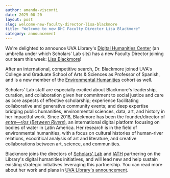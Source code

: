 ```yaml
---
author: amanda-visconti
date: 2025-08-20
layout: post
slug: welcome-new-faculty-director-lisa-blackmore
title: "Welcome to new DHC Faculty Director Lisa Blackmore"
category: announcement
---
```


We're delighted to announce UVA Library's [Digital Humanities Center](https://library.virginia.edu/dh-center) (an umbrella under which Scholars' Lab sits) has a new Faculty Director joining our team this week: [Lisa Blackmore](https://lisablackmore.net/)!

After an international, competitive search, Dr. Blackmore joined UVA's College and Graduate School of Arts & Sciences as Professor of Spanish, and is a new member of the [Environmental Humanities](https://uva.theopenscholar.com/environmental-humanities-at-uva/about) cohort as well. 

Scholars' Lab staff are especially excited about Blackmore's leadership, curation, and collaboration given her commitment to social justice and care as core aspects of effective scholarship; experience facilitating collaborative and generative community events; and deep expertise bridging public humanities, environmental sciences, data, art, and history in her impactful work. Since 2018, Blackmore has been the founder/director of [*entre—ríos* (*Between Rivers*)](https://entre-rios.net/), an international digital platform focusing on bodies of water in Latin America. Her research is in the field of environmental humanities, with a focus on cultural histories of human-river relations, ecocritical analysis of art and literature, and creative collaborations between art, science, and communities.

Blackmore joins the directors of [Scholars' Lab](https://scholarslab.org) and [IATH](https://www.iath.virginia.edu/) partnering on the Library's digital humanities initiatives, and will lead new and help sustain existing strategic initiatives leveraging this partnership. You can read more about her work and plans in [UVA Library's announcement](https://library.virginia.edu/news/2025/lisa-blackmore-selected-faculty-director-uva-librarys-digital-humanities-center).

